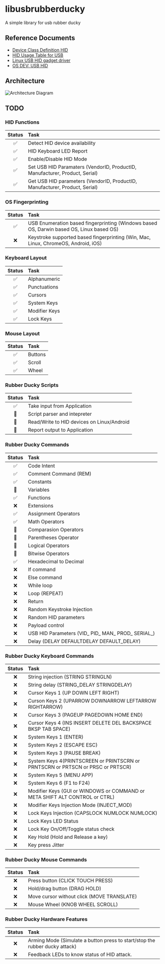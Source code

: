 # libusbrubberducky
A simple library for usb rubber ducky

## Reference Documents
- [Device Class Definition HID](https://usb.org/sites/default/files/hid1_11.pdf)
- [HID Usage Table for USB](https://www.usb.org/sites/default/files/hut1_3_0.pdf)
- [Linux USB HID gadget driver](https://docs.kernel.org/usb/gadget_hid.html)
- [OS DEV: USB HID](https://wiki.osdev.org/USB_Human_Interface_Devices)

## Architecture
![Architecture Diagram](https://raw.githubusercontent.com/mayankmetha/libusbrubberducky/main/architecture_diagram.svg "Architecture Diagram")

## TODO
### HID Functions
Status|Task
:---:|:---
✅|Detect HID device availability 
✅|HID Keyboard LED Report
✅|Enable/Disable HID Mode
✅|Set USB HID Paramaters (VendorID, ProductID, Manufacturer, Product, Serial)
✅|Get USB HID parameters (VendorID, ProductID, Manufacturer, Product, Serial)
### OS Fingerprinting
Status|Task
:---:|:---
✅|USB Enumeration based fingerprinting (Windows based OS, Darwin based OS, Linux based OS)
❌|Keystroke supported based fingerprinting (Win, Mac, Linux, ChromeOS, Android, iOS)
### Keyboard Layout
Status|Task
:---:|:---
✅|Alphanumeric
✅|Punctuations
✅|Cursors
✅|System Keys
✅|Modifier Keys
✅|Lock Keys
### Mouse Layout
Status|Task
:---:|:---
✅|Buttons
✅|Scroll
✅|Wheel
### Rubber Ducky Scripts
Status|Task
:---:|:---
✅|Take input from Application
🚧|Script parser and intepreter
🚧|Read/Write to HID devices on Linux/Android
🚧|Report output to Application
### Rubber Ducky Commands
Status|Task
:---:|:---
✅|Code Intent
✅|Comment Command (REM)
✅|Constants
🚧|Variables
✅|Functions
❌|Extensions
✅|Assignment Operators
✅|Math Operators
🚧|Comparasion Operators
🚧|Parentheses Operator
🚧|Logical Operators
🚧|Bitwise Operators
✅|Hexadecimal to Decimal
❌|If command
❌|Else command
❌|While loop
❌|Loop (REPEAT)
❌|Return
❌|Random Keystroke Injection
❌|Random HID parameters
❌|Payload control
❌|USB HID Parameters (VID_ PID_ MAN_ PROD_ SERIAL_)
❌|Delay (DELAY DEFAULTDELAY DEFAULT_DELAY)
### Rubber Ducky Keyboard Commands
Status|Task
:---:|:---
❌|String injection (STRING STRINGLN)
❌|String delay (STRING_DELAY STRINGDELAY)
❌|Cursor Keys 1 (UP DOWN LEFT RIGHT)
❌|Curson Keys 2 (UPARROW DOWNARROW LEFTARROW RIGHTARROW)
❌|Cursor Keys 3 (PAGEUP PAGEDOWN HOME END)
❌|Cursor Keys 4 (INS INSERT DELETE DEL BACKSPACE BKSP TAB SPACE)
❌|System Keys 1 (ENTER)
❌|System Keys 2 (ESCAPE ESC)
❌|System Keys 3 (PAUSE BREAK)
❌|System Keys 4(PRINTSCREEN or PRINTSCRN or PRNTSCRN or PRTSCN or PRSC or PRTSCR)
❌|System Keys 5 (MENU APP)
❌|System Keys 6 (F1 to F24)
❌|Modifier Keys (GUI or WINDOWS or COMMAND or META SHIFT ALT CONTROL or CTRL)
❌|Modifier Keys Injection Mode (INJECT_MOD)
❌|Lock Keys Injection (CAPSLOCK NUMLOCK NUMLOCK)
❌|Lock Keys LED Status
❌|Lock Key On/Off/Toggle status check
❌|Key Hold (Hold and Release a key)
❌|Key press Jitter
### Rubber Ducky Mouse Commands
Status|Task
:---:|:---
❌|Press button (CLICK TOUCH PRESS)
❌|Hold/drag button (DRAG HOLD)
❌|Move cursor without click (MOVE TRANSLATE)
❌|Mouse Wheel (KNOB WHEEL SCROLL)
### Rubber Ducky Hardware Features
Status|Task
:---:|:---
❌|Arming Mode (Simulate a button press to start/stop the rubber ducky attack)
❌|Feedback LEDs to know status of HID attack.
